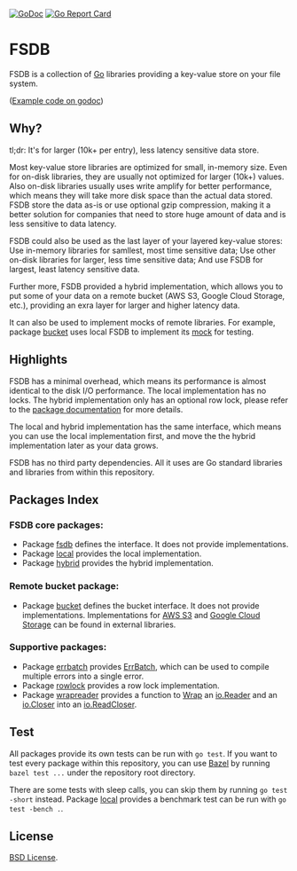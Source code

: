 [![GoDoc](https://godoc.org/github.com/fishy/fsdb/fsdb?status.svg)](https://godoc.org/github.com/fishy/fsdb/fsdb)
[![Go Report Card](https://goreportcard.com/badge/github.com/fishy/fsdb)](https://goreportcard.com/report/github.com/fishy/fsdb)

# FSDB

FSDB is a collection of [Go](https://golang.org) libraries providing a key-value
store on your file system.

([Example code on godoc](https://godoc.org/github.com/fishy/fsdb/fsdb/local#example-package))

## Why?

tl;dr: It's for larger (10k+ per entry), less latency sensitive data store.

Most key-value store libraries are optimized for small, in-memory size.
Even for on-disk libraries, they are usually not optimized for larger (10k+)
values.
Also on-disk libraries usually uses write amplify for better performance,
which means they will take more disk space than the actual data stored.
FSDB store the data as-is or use optional gzip compression,
making it a better solution for companies that need to store huge amount of data
and is less sensitive to data latency.

FSDB could also be used as the last layer of your layered key-value stores:
Use in-memory libraries for samllest, most time sensitive data;
Use other on-disk libraries for larger, less time sensitive data;
And use FSDB for largest, least latency sensitive data.

Further more, FSDB provided a hybrid implementation,
which allows you to put some of your data on a remote bucket
(AWS S3, Google Cloud Storage, etc.),
providing an exra layer for larger and higher latency data.

It can also be used to implement mocks of remote libraries.
For example, package [bucket](https://godoc.org/github.com/fishy/fsdb/bucket)
uses local FSDB to implement its
[mock](https://github.com/fishy/fsdb/blob/master/bucket/mock.go) for testing.

## Highlights

FSDB has a minimal overhead,
which means its performance is almost identical to the disk I/O performance.
The local implementation has no locks.
The hybrid implementation only has an optional row lock,
please refer to the
[package documentation](https://godoc.org/github.com/fishy/fsdb/fsdb/hybrid#hdr-Concurrency)
for more details.

The local and hybrid implementation has the same interface,
which means you can use the local implementation first,
and move the the hybrid implementation later as your data grows.

FSDB has no third party dependencies.
All it uses are Go standard libraries and libraries from within this repository.

## Packages Index

### FSDB core packages:

* Package [fsdb](https://godoc.org/github.com/fishy/fsdb/fsdb)
  defines the interface. It does not provide implementations.
* Package [local](https://godoc.org/github.com/fishy/fsdb/fsdb/local)
  provides the local implementation.
* Package [hybrid](https://godoc.org/github.com/fishy/fsdb/fsdb/hybrid)
  provides the hybrid implementation.

### Remote bucket package:

* Package [bucket](https://godoc.org/github.com/fishy/fsdb/bucket)
  defines the bucket interface.
  It does not provide implementations.
  Implementations for [AWS S3](https://godoc.org/github.com/fishy/s3bucket) and
  [Google Cloud Storage](https://godoc.org/github.com/fishy/gcsbucket)
  can be found in external libraries.

### Supportive packages:

* Package [errbatch](https://godoc.org/github.com/fishy/fsdb/libs/errbatch)
  provides
  [ErrBatch](https://godoc.org/github.com/fishy/fsdb/libs/errbatch#ErrBatch),
  which can be used to compile multiple errors into a single error.
* Package [rowlock](https://godoc.org/github.com/fishy/fsdb/libs/rowlock)
  provides a row lock implementation.
* Package [wrapreader](https://godoc.org/github.com/fishy/fsdb/libs/wrapreader)
  provides a function to
  [Wrap](https://godoc.org/github.com/fishy/fsdb/libs/wrapreader#Wrap) an
  [io.Reader](https://godoc.org/io#Reader) and an
  [io.Closer](https://godoc.org/io#Closer)
  into an [io.ReadCloser](https://godoc.org/io#ReadCloser).

## Test

All packages provide its own tests can be run with `go test`.
If you want to test every package within this repository,
you can use [Bazel](https://bazel.build/) by running `bazel test ...`
under the repository root directory.

There are some tests with sleep calls,
you can skip them by running `go test -short` instead.
Package [local](https://godoc.org/github.com/fishy/fsdb/fsdb/local)
provides a benchmark test can be run with `go test -bench .`.

## License

[BSD License](https://github.com/fishy/fsdb/blob/master/LICENSE).
